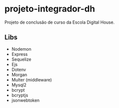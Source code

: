 # projeto-integrador-dh

Projeto de conclusão de curso da Escola Digital House.

## Libs

-   Nodemon
-   Express
-   Sequelize
-   Ejs
-   Dotenv
-   Morgan
-   Multer (middleware)
-   Mysql2
-   bcrypt
-   bcryptjs
-   jsonwebtoken
